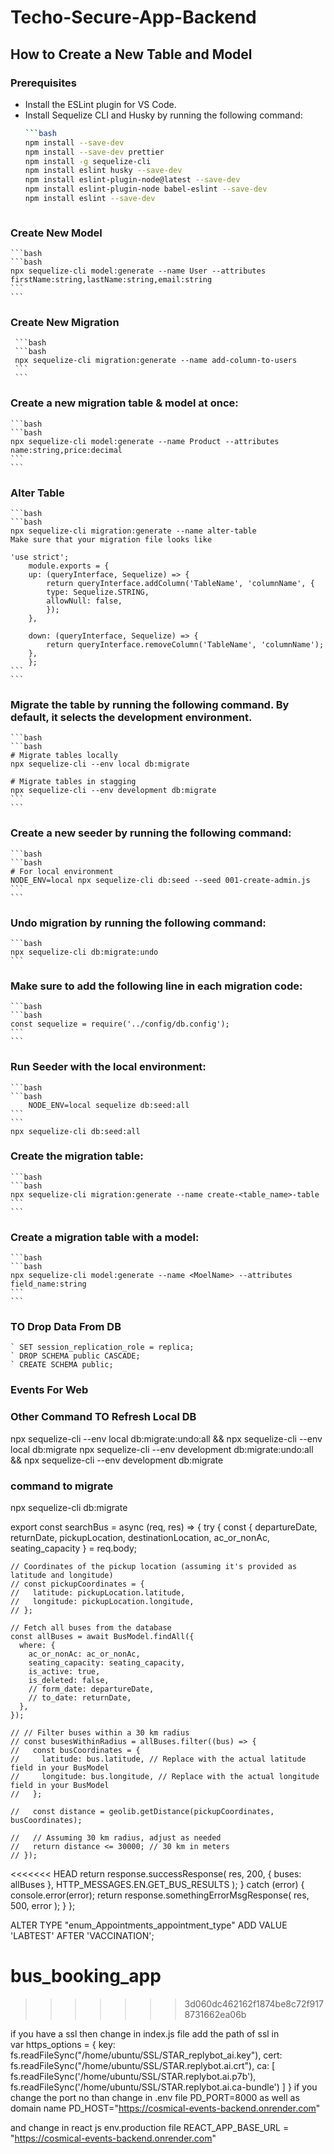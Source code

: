 # Techo-Secure-App-Backend

## How to Create a New Table and Model

### Prerequisites
- Install the ESLint plugin for VS Code.
- Install Sequelize CLI and Husky by running the following command:
  ```bash
  ```bash
  npm install --save-dev
  npm install --save-dev prettier
  npm install -g sequelize-cli
  npm install eslint husky --save-dev
  npm install eslint-plugin-node@latest --save-dev
  npm install eslint-plugin-node babel-eslint --save-dev
  npm install eslint --save-dev
  ```
  ```

### Create New Model

    ```bash
    ```bash
    npx sequelize-cli model:generate --name User --attributes firstName:string,lastName:string,email:string
    ```
    ```

### Create New Migration
     ```bash
     ```bash
     npx sequelize-cli migration:generate --name add-column-to-users
     ```
     ```


### Create a new migration table & model at once:
    ```bash
    ```bash
    npx sequelize-cli model:generate --name Product --attributes name:string,price:decimal
    ```
    ```

### Alter Table
    ```bash
    ```bash
    npx sequelize-cli migration:generate --name alter-table
    Make sure that your migration file looks like

    'use strict';
        module.exports = {
        up: (queryInterface, Sequelize) => {
            return queryInterface.addColumn('TableName', 'columnName', {
            type: Sequelize.STRING,
            allowNull: false,
            });
        },

        down: (queryInterface, Sequelize) => {
            return queryInterface.removeColumn('TableName', 'columnName');
        },
        };
    ```
    ```

### Migrate the table by running the following command. By default, it selects the development environment.
    ```bash
    ```bash
    # Migrate tables locally
    npx sequelize-cli --env local db:migrate

    # Migrate tables in stagging
    npx sequelize-cli --env development db:migrate
    ```
    ```

### Create a new seeder by running the following command:

    ```bash
    ```bash
    # For local environment
    NODE_ENV=local npx sequelize-cli db:seed --seed 001-create-admin.js
    ```
    ```

### Undo migration by running the following command:

    ```bash
    npx sequelize-cli db:migrate:undo
    ```

### Make sure to add the following line in each migration code:

    ```bash
    ```bash
    const sequelize = require('../config/db.config');
    ```
    ```
### Run Seeder with the local environment:

    ```bash
    ```bash
        NODE_ENV=local sequelize db:seed:all
    ```
    ```
    npx sequelize-cli db:seed:all

### Create the  migration table:

    ```bash
    ```bash
    npx sequelize-cli migration:generate --name create-<table_name>-table
    ```
    ```
### Create a migration table with a model:

    ```bash
    ```bash
    npx sequelize-cli model:generate --name <MoelName> --attributes field_name:string
    ```
    ```

### TO Drop Data From DB
    ` SET session_replication_role = replica;
    ` DROP SCHEMA public CASCADE;
    ` CREATE SCHEMA public;

### Events For Web



### Other Command TO Refresh Local DB
npx sequelize-cli --env local db:migrate:undo:all && npx sequelize-cli --env local db:migrate
npx sequelize-cli --env development db:migrate:undo:all && npx sequelize-cli --env development db:migrate

### command to migrate
npx sequelize-cli db:migrate



export const searchBus = async (req, res) => {
  try {
    const { departureDate, returnDate, pickupLocation, destinationLocation, ac_or_nonAc, seating_capacity } = req.body;

    // Coordinates of the pickup location (assuming it's provided as latitude and longitude)
    // const pickupCoordinates = {
    //   latitude: pickupLocation.latitude,
    //   longitude: pickupLocation.longitude,
    // };

    // Fetch all buses from the database
    const allBuses = await BusModel.findAll({
      where: {
        ac_or_nonAc: ac_or_nonAc,
        seating_capacity: seating_capacity,
        is_active: true,
        is_deleted: false,
        // form_date: departureDate,
        // to_date: returnDate,
      },
    });

    // // Filter buses within a 30 km radius
    // const busesWithinRadius = allBuses.filter((bus) => {
    //   const busCoordinates = {
    //     latitude: bus.latitude, // Replace with the actual latitude field in your BusModel
    //     longitude: bus.longitude, // Replace with the actual longitude field in your BusModel
    //   };

    //   const distance = geolib.getDistance(pickupCoordinates, busCoordinates);

    //   // Assuming 30 km radius, adjust as needed
    //   return distance <= 30000; // 30 km in meters
    // });

<<<<<<< HEAD
    return response.successResponse(
      res,
      200,
      { buses: allBuses },
      HTTP_MESSAGES.EN.GET_BUS_RESULTS
    );
  } catch (error) {
    console.error(error);
    return response.somethingErrorMsgResponse(
      res,
      500,
      error
    );
  }
};


ALTER TYPE "enum_Appointments_appointment_type" ADD VALUE 'LABTEST' AFTER 'VACCINATION';
# bus_booking_app
>>>>>>> 3d060dc462162f1874be8c72f9178731662ea06b



if you have a ssl 
then change in index.js file 
add the path of ssl in  
 var https_options = {
      key: fs.readFileSync("/home/ubuntu/SSL/STAR_replybot_ai.key"),
      cert: fs.readFileSync("/home/ubuntu/SSL/STAR.replybot.ai.crt"),
      ca: [
        fs.readFileSync('/home/ubuntu/SSL/STAR.replybot.ai.p7b'),
        fs.readFileSync('/home/ubuntu/SSL/STAR.replybot.ai.ca-bundle')
      ]
    }
if you change the port no than change in .env file  PD_PORT=8000  as well as domain name PD_HOST="https://cosmical-events-backend.onrender.com"

and change in react js env.production file REACT_APP_BASE_URL = "https://cosmical-events-backend.onrender.com"